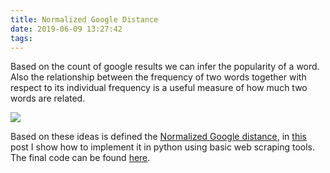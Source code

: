 ```yaml
---
title: Normalized Google Distance
date: 2019-06-09 13:27:42
tags:
---
```


Based on the count of google results we can infer the popularity of a word. Also the relationship between the frequency of two words together with respect to its individual frequency is a useful measure of how much two words are related.

![](https://ucarecdn.com/f8821813-5740-4332-ba60-2f5c474464f6/)

Based on these ideas is defined the [Normalized Google distance](https://en.wikipedia.org/wiki/Normalized_Google_distance), in [this](https://www.codementor.io/@mathiasgatti/python-implementation-of-normalized-google-distance-simple-web-scraping-example-vrwwu5w58) post I show how to implement it in python using basic web scraping tools. The final code can be found [here](https://gist.github.com/mathigatti/aa12d484ad545e909e48bfa080a11eae).